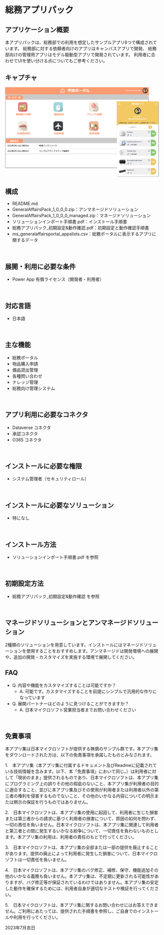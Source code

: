 # 総務アプリパック

## アプリケーション概要
本アプリパックは、総務部での利用を想定したサンプルアプリ6つで構成されています。
総務部に対する依頼者向けのアプリはキャンバスアプリで開発、
総務部向けの管理用アプリはモデル駆動型アプリで開発されています。
利用者に合わせてUIを使い分ける点についてもご参考ください。

## キャプチャ
![キャプチャ](https://github.com/microsoft/PowerApps-Sample-Apps-Japan/blob/main/docs/GeneralAffairsPack.png?raw=true)
<br>

## 構成
- README.md
- GeneralAffairsPack_1_0_0_0.zip：アンマネージドソリューション
- GeneralAffairsPack_1_0_0_0_managed.zip：マネージドソリューション
- ソリューションインポート手順書.pdf：インストール手順書
- 総務アプリパック_初期設定&動作確認.pdf：初期設定と動作確認手順書
- ms_generalaffairsportal_appslists.csv：総務ポータルに表示するアプリに関するデータ
<br>

## 展開・利用に必要な条件
- Power App 有償ライセンス（開発者・利用者）
<br>

## 対応言語
- 日本語
<br>

## 主な機能
- 総務ポータル
- 物品購入申請
- 備品貸出管理
- 各種問い合わせ
- ナレッジ管理
- 総務向け管理システム
<br>

## アプリ利用に必要なコネクタ
- Dataverse コネクタ
- 承認コネクタ
- O365 コネクタ
<br>

## インストールに必要な権限
- システム管理者（セキュリティロール）
<br>

## インストールに必要なソリューション
- 特になし
<br>

## インストール方法
- ソリューションインポート手順書.pdf を参照
<br>

## 初期設定方法
- 総務アプリパック_初期設定&動作確認 を参照
<br>

## マネージドソリューションとアンマネージドソリューション
2種類のソリューションを用意しています。インストールにはマネージドソリューションを使用することをおすすめします。アンマネージドは開発環境への展開や、追加の開発・カスタマイズを実施する環境で展開してください。
<br>

## FAQ
* Q. 内容や機能をカスタマイズすることは可能ですか？
    * A. 可能です。カスタマイズすることを前提にシンプルで汎用的な作りになっています
* Q. 展開パートナーはどのように見つけることができますか？
    * A. 日本マイクロソフト営業担当者までお問い合わせください
<br>

## 免責事項
本アプリ集は日本マイクロソフトが提供する無償のサンプル群です。本アプリ集をダウンロードされた方は、以下の免責事項を承諾したものとみなされます。

1.　本アプリ集（本アプリ集に付属するドキュメント及びReadmeに記載されている技術情報を含みます。以下、本「免責事項」において同じ。）は利用者に対して「現状のまま」提供されるものであり、日本マイクロソフトは、本アプリ集にプログラミング上の誤りその他の瑕疵のないこと、本アプリ集が利用者の目的に適合すること、並びに本アプリ集及びその使用が利用者または利用者以外の第三者の権利を侵害するものでないこと、その他のいかなる内容についての明示または黙示の保証を行うものではありません。

2.　日本マイクロソフトは、本アプリ集の使用に起因して、利用者に生じた損害または第三者からの請求に基づく利用者の損害について、原因の如何を問わず、一切の責任を負いません。日本マイクロソフトは、本アプリ集に関連して利用者と第三者との間に発生するいかなる紛争について、一切責任を負わないものとします。本アプリ集の利用は、利用者の責任のもとで行ってください。

3.　日本マイクロソフトは、本アプリ集の全部または一部の提供を廃止することがあります。提供の廃止によって利用者に発生した損害について、日本マイクロソフトは一切責任を負いません。

4.　日本マイクロソフトは、本アプリ集のバグ修正、補修、保守、機能追加その他のいかなる義務も負いません。本アプリ集は、不定期に更新される可能性がありますが、バグ修正等が保証されているわけではありません。本アプリ集の安定した動作を確保するためには、利用者自身が適切なテストや検証を行ってください。

5.　日本マイクロソフトは、本アプリ集に関するお問い合わせにはお答えできません。ご利用にあたっては、提供された手順書を参照し、ご自身でのインストールや利用を行ってください。

2023年7月吉日